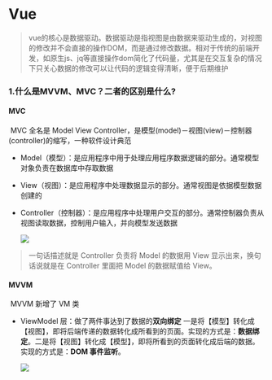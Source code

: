 # Vue 

> vue的核心是数据驱动。数据驱动是指视图是由数据来驱动生成的，对视图的修改并不会直接的操作DOM，而是通过修改数据。相对于传统的前端开发，如原生js、jq等直接操作dom简化了代码量，尤其是在交互复杂的情况下只关心数据的修改可以让代码的逻辑变得清晰，便于后期维护

### 1.什么是MVVM、MVC？二者的区别是什么?

#### MVC

​	MVC 全名是 Model View Controller，是模型(model)－视图(view)－控制器(controller)的缩写，一种软件设计典范

 * Model（模型）：是应用程序中用于处理应用程序数据逻辑的部分。通常模型对象负责在数据库中存取数据

 * View（视图）：是应用程序中处理数据显示的部分。通常视图是依据模型数据创建的

 * Controller（控制器）：是应用程序中处理用户交互的部分。通常控制器负责从视图读取数据，控制用户输入，并向模型发送数据

   ![](https://p1-juejin.byteimg.com/tos-cn-i-k3u1fbpfcp/0e4d22e916014ee7abb10e4b350e5583~tplv-k3u1fbpfcp-watermark.awebp)

> 一句话描述就是 Controller 负责将 Model 的数据用 View 显示出来，换句话说就是在 Controller 里面把 Model 的数据赋值给 View。

#### MVVM

​	MVVM 新增了 VM 类

 * ViewModel 层：做了两件事达到了数据的**双向绑定** 一是将【模型】转化成【视图】，即将后端传递的数据转化成所看到的页面。实现的方式是：**数据绑定**。二是将【视图】转化成【模型】，即将所看到的页面转化成后端的数据。实现的方式是：**DOM 事件监听**。

   ![](https://p9-juejin.byteimg.com/tos-cn-i-k3u1fbpfcp/32c0545686454396a7e39b86b644fe73~tplv-k3u1fbpfcp-watermark.awebp)

​	
